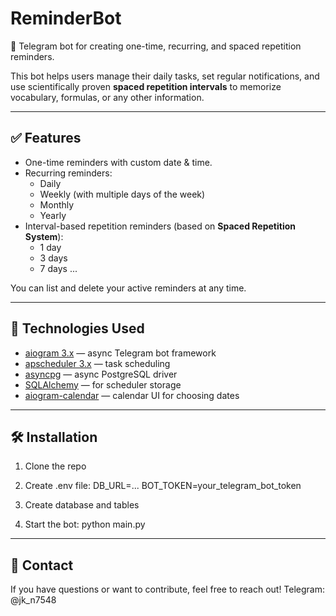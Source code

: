 # ReminderBot

📅 Telegram bot for creating one-time, recurring, and spaced repetition reminders.

This bot helps users manage their daily tasks, set regular notifications, and use scientifically proven **spaced repetition intervals** to memorize vocabulary, formulas, or any other information.

---

## ✅ Features

- One-time reminders with custom date & time.
- Recurring reminders:
  - Daily
  - Weekly (with multiple days of the week)
  - Monthly
  - Yearly
- Interval-based repetition reminders (based on **Spaced Repetition System**):
  - 1 day
  - 3 days
  - 7 days
  ...

You can list and delete your active reminders at any time.

---

## 🧩 Technologies Used

- [aiogram 3.x](https://github.com/aiogram/aiogram ) — async Telegram bot framework
- [apscheduler 3.x](https://github.com/agronholm/apscheduler ) — task scheduling
- [asyncpg](https://github.com/MagicStack/asyncpg ) — async PostgreSQL driver
- [SQLAlchemy](https://github.com/sqlalchemy/sqlalchemy ) — for scheduler storage
- [aiogram-calendar](https://github.com/aiogram-md/aiogram_calendar ) — calendar UI for choosing dates

---

## 🛠 Installation

1. Clone the repo

2. Create .env file:
  DB_URL=...
  BOT_TOKEN=your_telegram_bot_token

3. Create database and tables

4. Start the bot:
  python main.py

---

## 🤝 Contact

If you have questions or want to contribute, feel free to reach out!
Telegram: @jk_n7548






